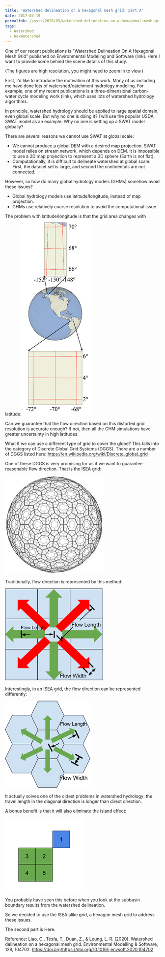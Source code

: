 ```yaml
---
title: 'Watershed delineation on a hexagonal mesh grid: part A'
date: 2017-03-19
permalink: /posts/2020/03/watershed-delineation-on-a-hexagonal-mesh-grid-part-a/
tags:
  - Watershed
  - HexWatershed
---
```

One of our recent publications is "Watershed Delineation On A Hexagonal Mesh Grid" published on Environmental Modeling and Software (link).
Here I want to provide some behind the scene details of this study.

(The figures are high resolution, you might need to zoom in to view.)

First, I'd like to introduce the motivation of this work.
Many of us including me have done lots of watershed/catchment hydrology modeling. For example, one of my recent publications is a three-dimensional carbon-water cycle modeling work (link), which uses lots of watershed hydrology algorithms.

In principle, watershed hydrology should be applied to large spatial domain, even global scale. But why no one is doing it? 
I will use the popular USDA SWAT model as an example. Why no one is setting up a SWAT model globally? 

There are several reasons we cannot use SWAT at global scale:

* We cannot produce a global DEM with a desired map projection. SWAT model relies on stream network, which depends on DEM. It is impossible to use a 2D map projection to represent a 3D sphere (Earth is not flat).
* Computationally, it is difficult to delineate watershed at global scale. First, the dataset set is large, and second the continentals are not connected.

However, so how do many global hydrology models (GHMs) somehow avoid these issues?

* Global hydrology models use latitude/longitude, instead of map projection. 
* GHMs use relatively coarse resolution to avoid the computational issue.

The problem with latitude/longitude is that the grid area changes with latitude:
![Figure 1](https://github.com/changliao/changliao.github.io/blob/main/_figure/spatial_distortion.png?raw=true)

Can we guarantee that the flow direction based on this distorted grid resolution is accurate enough? If not, then all the GHM simulations have greater uncertainty in high latitudes.

What if we can use a different type of grid to cover the globe? This falls into the category of Discrete Global Grid Systems (DGGS). There are a number of DGGS listed here: https://en.wikipedia.org/wiki/Discrete_global_grid

One of these DGGS is very promising for us if we want to guarantee reasonable flow direction. That is the ISEA grid:

![Figure 2](https://github.com/changliao/changliao.github.io/blob/main/_figure/dggrid.jpg?raw=true)

Traditionally, flow direction is represented by this method:

![Figure 3](https://github.com/changliao/changliao.github.io/blob/main/_figure/d4d8.png?raw=true)

Interestingly, in an ISEA grid, the flow direction can be represented differently:

![Figure 4](https://github.com/changliao/changliao.github.io/blob/main/_figure/d6.png?raw=true)

It actually solves one of the oldest problems in watershed hydrology: the travel length in the diagonal direction is longer than direct direction.

A bonus benefit is that it will also eliminate the island effect:

![Figure 5](https://github.com/changliao/changliao.github.io/blob/main/_figure/island.png?raw=true)

You probably have seen this before when you look at the subbasin boundary results from the watershed delineation.

So we decided to use the ISEA alike grid, a hexagon mesh grid to address these issues.

The second part is Here.

Reference:
Liao, C., Tesfa, T., Duan, Z., & Leung, L. R. (2020). Watershed delineation on a hexagonal mesh grid. Environmental Modelling & Software, 128, 104702. https://doi.org/https://doi.org/10.1016/j.envsoft.2020.104702
